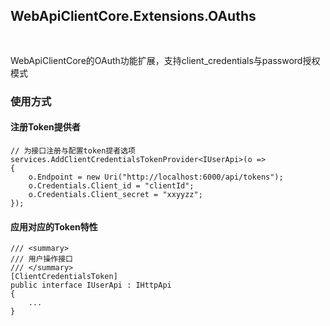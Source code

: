 ## WebApiClientCore.Extensions.OAuths 　　　　　　　　　　　　　　　　　　　
WebApiClientCore的OAuth功能扩展，支持client_credentials与password授权模式
 
### 使用方式
#### 注册Token提供者
```
// 为接口注册与配置token提者选项
services.AddClientCredentialsTokenProvider<IUserApi>(o =>
{
    o.Endpoint = new Uri("http://localhost:6000/api/tokens");
    o.Credentials.Client_id = "clientId";
    o.Credentials.Client_secret = "xxyyzz";
});
```
 
#### 应用对应的Token特性
```
/// <summary>
/// 用户操作接口
/// </summary>
[ClientCredentialsToken]
public interface IUserApi : IHttpApi
{
    ...
}
```